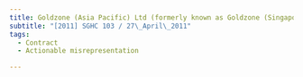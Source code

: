 ```yaml
---
title: Goldzone (Asia Pacific) Ltd (formerly known as Goldzone (Singapore) Ltd) v Creative 
subtitle: "[2011] SGHC 103 / 27\_April\_2011"
tags:
  - Contract
  - Actionable misrepresentation

---
```



